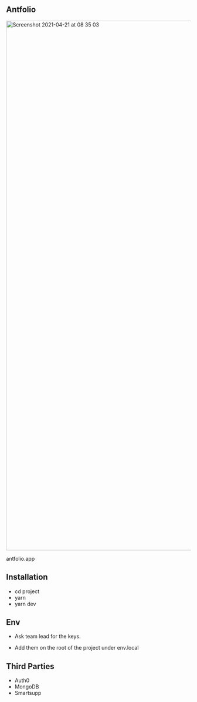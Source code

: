 ## Antfolio

<img width="1440" alt="Screenshot 2021-04-21 at 08 35 03" src="https://user-images.githubusercontent.com/44972334/115507501-853ddb00-a27c-11eb-8b40-9e5c43af5448.png">

antfolio.app

## Installation

- cd project
- yarn
- yarn dev

## Env

- Ask team lead for the keys.

- Add them on the root of the project under env.local

## Third Parties

- Auth0
- MongoDB
- Smartsupp
